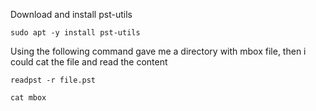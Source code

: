 Download and install pst-utils
```
sudo apt -y install pst-utils
```
Using the following command gave me a directory with mbox file, then i could cat the file and read the content
```
readpst -r file.pst
```
```
cat mbox
```